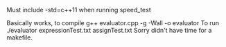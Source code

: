 Must include -std=c++11 when running speed_test

Basically works, to compile g++ evaluator.cpp -g -Wall -o evaluator
To run ./evaluator expressionTest.txt assignTest.txt
Sorry didn't have time for a makefile.